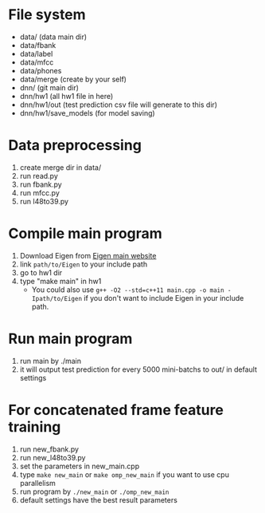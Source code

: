 # File system

- data/ (data main dir)
-	data/fbank
- data/label
- data/mfcc
- data/phones
- data/merge (create by your self)
- dnn/ (git main dir)
- dnn/hw1 (all hw1 file in here)
- dnn/hw1/out (test prediction csv file will generate to this dir)
- dnn/hw1/save_models (for model saving)

# Data preprocessing

1. create merge dir in data/
2. run read.py
3. run fbank.py
4. run mfcc.py
5. run l48to39.py

# Compile main program

1. Download Eigen from [Eigen main website](http://eigen.tuxfamily.org/)
2. link `path/to/Eigen` to your include path
3. go to hw1 dir
4. type "make main" in hw1
	- You could also use `g++ -O2 --std=c++11 main.cpp -o main -Ipath/to/Eigen` if you don't want to include Eigen in your include path.

# Run main program

1. run main by ./main
2. it will output test prediction for every 5000 mini-batchs to out/ in default settings

# For concatenated frame feature training

1. run new_fbank.py
2. run new_l48to39.py
3. set the parameters in new_main.cpp
4. type `make new_main` or `make omp_new_main` if you want to use cpu parallelism
5. run program by `./new_main` or `./omp_new_main`
6. default settings have the best result parameters
